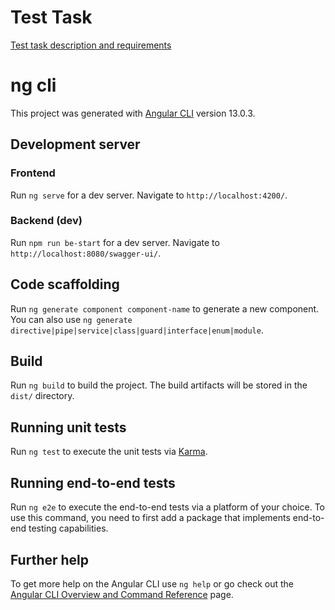 # Test Task

[Test task description and requirements](test-task.md)

# ng cli

This project was generated with [Angular CLI](https://github.com/angular/angular-cli) version 13.0.3.

## Development server

### Frontend

Run `ng serve` for a dev server. Navigate to `http://localhost:4200/`.

### Backend (dev)

Run `npm run be-start` for a dev server. Navigate to `http://localhost:8080/swagger-ui/`.

## Code scaffolding

Run `ng generate component component-name` to generate a new component. You can also use `ng generate directive|pipe|service|class|guard|interface|enum|module`.

## Build

Run `ng build` to build the project. The build artifacts will be stored in the `dist/` directory.

## Running unit tests

Run `ng test` to execute the unit tests via [Karma](https://karma-runner.github.io).

## Running end-to-end tests

Run `ng e2e` to execute the end-to-end tests via a platform of your choice. To use this command, you need to first add a package that implements end-to-end testing capabilities.

## Further help

To get more help on the Angular CLI use `ng help` or go check out the [Angular CLI Overview and Command Reference](https://angular.io/cli) page.
